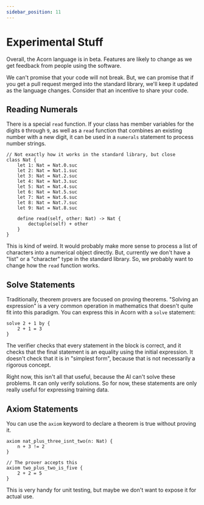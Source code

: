 ```yaml
---
sidebar_position: 11
---
```


# Experimental Stuff

Overall, the Acorn language is in beta. Features are likely to change as we get feedback from people using the software.

We can't promise that your code will not break. But, we can promise that if you get a pull request merged into the standard library, we'll keep it updated as the language changes. Consider that an incentive to share your code.

## Reading Numerals

There is a special `read` function. If your class has member variables for the digits `0` through `9`, as well as a `read` function that combines an existing number with a new digit, it can be used in a `numerals` statement to process number strings.

```acorn
// Not exactly how it works in the standard library, but close
class Nat {
    let 1: Nat = Nat.0.suc
    let 2: Nat = Nat.1.suc
    let 3: Nat = Nat.2.suc
    let 4: Nat = Nat.3.suc
    let 5: Nat = Nat.4.suc
    let 6: Nat = Nat.5.suc
    let 7: Nat = Nat.6.suc
    let 8: Nat = Nat.7.suc
    let 9: Nat = Nat.8.suc

    define read(self, other: Nat) -> Nat {
        dectuple(self) + other
    }
}
```

This is kind of weird. It would probably make more sense to process a list of characters into a numerical object directly. But, currently we don't have a "list" or a "character" type in the standard library. So, we probably want to change how the `read` function works.

## Solve Statements

Traditionally, theorem provers are focused on proving theorems. "Solving an expression" is a very common operation in mathematics that doesn't quite fit into this paradigm. You can express this in Acorn with a `solve` statement:

```acorn
solve 2 + 1 by {
    2 + 1 = 3
}
```

The verifier checks that every statement in the block is correct, and it checks that the final statement is an equality using the initial expression. It doesn't check that it is in "simplest form", because that is not necessarily a rigorous concept.

Right now, this isn't all that useful, because the AI can't solve these problems. It can only verify solutions. So for now, these statements are only really useful for expressing training data.

## Axiom Statements

You can use the `axiom` keyword to declare a theorem is true without proving it.

```acorn
axiom nat_plus_three_isnt_two(n: Nat) {
    n + 3 != 2
}

// The prover accepts this
axiom two_plus_two_is_five {
    2 + 2 = 5
}
```

This is very handy for unit testing, but maybe we don't want to expose it for actual use.
